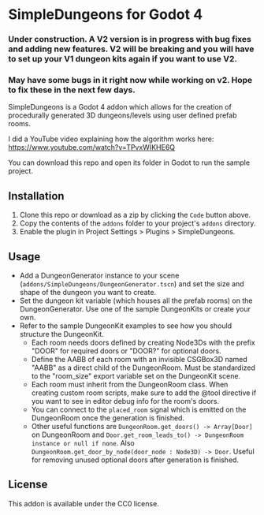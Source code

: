 # SimpleDungeons for Godot 4

### Under construction. A V2 version is in progress with bug fixes and adding new features. V2 will be breaking and you will have to set up your V1 dungeon kits again if you want to use V2.
### May have some bugs in it right now while working on v2. Hope to fix these in the next few days.

SimpleDungeons is a Godot 4 addon which allows for the creation of procedurally generated 3D dungeons/levels using user defined prefab rooms.

I did a YouTube video explaining how the algorithm works here:
https://www.youtube.com/watch?v=TPvxWIKHE6Q

You can download this repo and open its folder in Godot to run the sample project.

## Installation

1. Clone this repo or download as a zip by clicking the `Code` button above.
2. Copy the contents of the `addons` folder to your project's `addons` directory.
3. Enable the plugin in Project Settings > Plugins > SimpleDungeons.

## Usage

- Add a DungeonGenerator instance to your scene (`addons/SimpleDungeons/DungeonGenerator.tscn`) and set the size and shape of the dungeon you want to create.
- Set the dungeon kit variable (which houses all the prefab rooms) on the DungeonGenerator. Use one of the sample DungeonKits or create your own.
- Refer to the sample DungeonKit examples to see how you should structure the DungeonKit.
	- Each room needs doors defined by creating Node3Ds with the prefix "DOOR" for required doors or "DOOR?" for optional doors.
	- Define the AABB of each room with an invisible CSGBox3D named "AABB" as a direct child of the DungeonRoom. Must be standardized to the "room_size" export variable set on the DungeonKit scene.
	- Each room must inherit from the DungeonRoom class. When creating custom room scripts, make sure to add the @tool directive if you want to see in editor debug info for the room's doors.
	- You can connect to the `placed_room` signal which is emitted on the DungeonRoom once the generation is finished.
	- Other useful functions are `DungeonRoom.get_doors() -> Array[Door]` on DungeonRoom and `Door.get_room_leads_to() -> DungeonRoom instance or null if none`. Also `DungeonRoom.get_door_by_node(door_node : Node3D) -> Door`. Useful for removing unused optional doors after generation is finished.

## License

This addon is available under the CC0 license.

